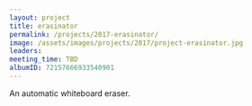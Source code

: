 ```yaml
---
layout: project
title: erasinator
permalink: /projects/2017-erasinator/
image: /assets/images/projects/2017/project-erasinator.jpg
leaders:
meeting_time: TBD
albumID: 72157666933540901
---
```


An automatic whiteboard eraser.
